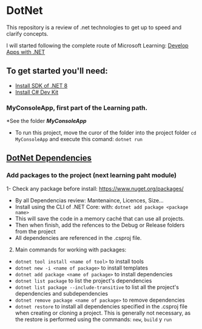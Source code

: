 # DotNet
This repository is a review of .net technologies to get up to speed and clarify concepts.

I will started following the complete route of Microsoft Learning: 
[Develop Apps with .NET](https://learn.microsoft.com/es-es/collections/2md8ip7z51wd47)

## To get started you'll need: 
- [Install SDK of .NET 8 ](https://dotnet.microsoft.com/es-es/download)
- [Install C# Dev Kit](https://marketplace.visualstudio.com/items?itemName=ms-dotnettools.csdevkit)

### MyConsoleApp, first part of the Learning path.
*See the folder ***MyConsoleApp***
- To run this project, move the curor of the folder into the project folder ```cd MyConsoleApp``` and execute this comand: ```dotnet run``` 

## [DotNet Dependencies](https://learn.microsoft.com/es-es/training/modules/dotnet-dependencies/)

### Add packages to the project (next learning paht module)
1- Check any package before install: https://www.nuget.org/packages/<package name>
- By all Dependencias review: Mantenaince, Licences, Size...
- Install using the CLI of .NET Core: with: ```dotnet add package <package name>```
- This will save the code in a memory caché that can use all projects.
- Then when finish, add the refences to the Debug or Release folders from the project
- All dependencies are referenced in the .csproj file.


2. Main commands for working with packages:
- ```dotnet tool install <name of tool>``` to install tools
- ```dotnet new -i <name of package>``` to install templates
- ```dotnet add package <name of package>``` to install dependencies
- ```dotnet list package``` to list the project's dependencies 
- ```dotnet list package --include-transitive``` to list all the project's dependencies and subdependencies
- ```dotnet remove package <name of package>``` to remove dependencies
- ```dotnet restore``` to install all dependencies specified in the .csproj file when creating or cloning a project. This is generally not necessary, as the restore is performed using the commands: ```new```, ```build``` y ```run```